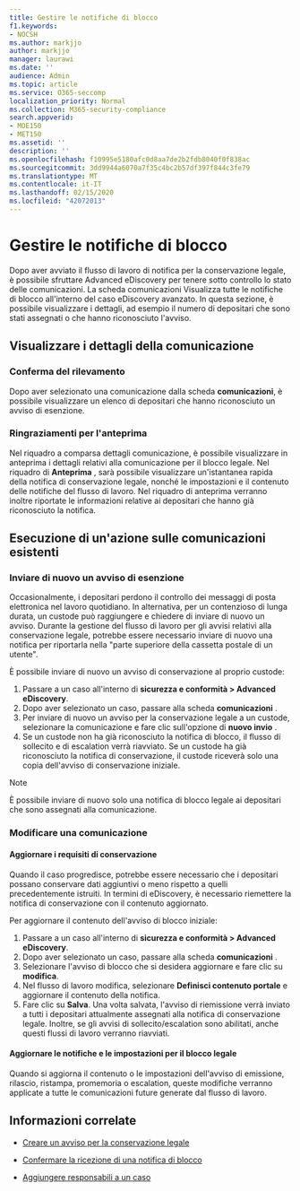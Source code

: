 ```yaml
---
title: Gestire le notifiche di blocco
f1.keywords:
- NOCSH
ms.author: markjjo
author: markjjo
manager: laurawi
ms.date: ''
audience: Admin
ms.topic: article
ms.service: O365-seccomp
localization_priority: Normal
ms.collection: M365-security-compliance
search.appverid:
- MOE150
- MET150
ms.assetid: ''
description: ''
ms.openlocfilehash: f10995e5180afc0d8aa7de2b2fdb8040f0f838ac
ms.sourcegitcommit: 3dd9944a6070a7f35c4bc2b57df397f844c3fe79
ms.translationtype: MT
ms.contentlocale: it-IT
ms.lasthandoff: 02/15/2020
ms.locfileid: "42072013"
---
```

# <a name="manage-hold-notifications"></a>Gestire le notifiche di blocco

Dopo aver avviato il flusso di lavoro di notifica per la conservazione legale, è possibile sfruttare Advanced eDiscovery per tenere sotto controllo lo stato delle comunicazioni. La scheda comunicazioni Visualizza tutte le notifiche di blocco all'interno del caso eDiscovery avanzato. In questa sezione, è possibile visualizzare i dettagli, ad esempio il numero di depositari che sono stati assegnati o che hanno riconosciuto l'avviso.

## <a name="view-communication-details"></a>Visualizzare i dettagli della comunicazione

### <a name="track-acknowledgements"></a>Conferma del rilevamento

Dopo aver selezionato una comunicazione dalla scheda **comunicazioni**, è possibile visualizzare un elenco di depositari che hanno riconosciuto un avviso di esenzione. 

### <a name="preview-acknowledgements"></a>Ringraziamenti per l'anteprima

Nel riquadro a comparsa dettagli comunicazione, è possibile visualizzare in anteprima i dettagli relativi alla comunicazione per il blocco legale. Nel riquadro di **Anteprima** , sarà possibile visualizzare un'istantanea rapida della notifica di conservazione legale, nonché le impostazioni e il contenuto delle notifiche del flusso di lavoro. Nel riquadro di anteprima verranno inoltre riportate le informazioni relative ai depositari che hanno già riconosciuto la notifica.

## <a name="taking-action-on-existing-communications"></a>Esecuzione di un'azione sulle comunicazioni esistenti

### <a name="re-send-a-hold-notice"></a>Inviare di nuovo un avviso di esenzione

Occasionalmente, i depositari perdono il controllo dei messaggi di posta elettronica nel lavoro quotidiano. In alternativa, per un contenzioso di lunga durata, un custode può raggiungere e chiedere di inviare di nuovo un avviso. Durante la gestione del flusso di lavoro per gli avvisi relativi alla conservazione legale, potrebbe essere necessario inviare di nuovo una notifica per riportarla nella "parte superiore della cassetta postale di un utente".

È possibile inviare di nuovo un avviso di conservazione al proprio custode:
1. Passare a un caso all'interno di **sicurezza e conformità > Advanced eDiscovery**.
2. Dopo aver selezionato un caso, passare alla scheda **comunicazioni** .
3. Per inviare di nuovo un avviso per la conservazione legale a un custode, selezionare la comunicazione e fare clic sull'opzione di **nuovo invio** .
4. Se un custode non ha già riconosciuto la notifica di blocco, il flusso di sollecito e di escalation verrà riavviato. Se un custode ha già riconosciuto la notifica di conservazione, il custode riceverà solo una copia dell'avviso di conservazione iniziale.

> [!NOTE]
> È possibile inviare di nuovo solo una notifica di blocco legale ai depositari che sono assegnati alla comunicazione. 

### <a name="edit-a-communication"></a>Modificare una comunicazione

#### <a name="update-preservation-requirements"></a>Aggiornare i requisiti di conservazione
  
Quando il caso progredisce, potrebbe essere necessario che i depositari possano conservare dati aggiuntivi o meno rispetto a quelli precedentemente istruiti. In termini di eDiscovery, è necessario riemettere la notifica di conservazione con il contenuto aggiornato.

Per aggiornare il contenuto dell'avviso di blocco iniziale:

1. Passare a un caso all'interno di **sicurezza e conformità > Advanced eDiscovery**.
2. Dopo aver selezionato un caso, passare alla scheda **comunicazioni** .
3. Selezionare l'avviso di blocco che si desidera aggiornare e fare clic su **modifica**.
4. Nel flusso di lavoro modifica, selezionare **Definisci contenuto portale** e aggiornare il contenuto della notifica. 
5. Fare clic su **Salva**. Una volta salvata, l'avviso di riemissione verrà inviato a tutti i depositari attualmente assegnati alla notifica di conservazione legale. Inoltre, se gli avvisi di sollecito/escalation sono abilitati, anche questi flussi di lavoro verranno riavviati. 


#### <a name="update-legal-hold-notifications-and-settings"></a>Aggiornare le notifiche e le impostazioni per il blocco legale

Quando si aggiorna il contenuto o le impostazioni dell'avviso di emissione, rilascio, ristampa, promemoria o escalation, queste modifiche verranno applicate a tutte le comunicazioni future generate dal flusso di lavoro.

## <a name="related-information"></a>Informazioni correlate 

- [Creare un avviso per la conservazione legale](create-hold-notification.md)
    
- [Confermare la ricezione di una notifica di blocco](acknowledge-hold-notification.md)
    
- [Aggiungere responsabili a un caso](add-custodians-to-case.md)
